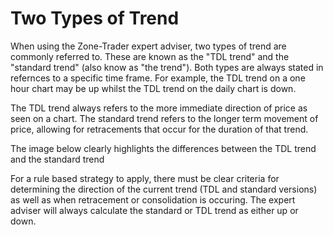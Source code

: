 # Two Types of Trend
When using the Zone-Trader expert adviser, two types of trend are commonly referred to. These are known as the "TDL trend" and the "standard trend" (also know as "the trend"). Both types are always stated in refernces to a specific time frame. For example, the TDL trend on a one hour chart may be up whilst the TDL trend on the daily chart is down.

The TDL trend always refers to the more immediate direction of price as seen on a chart. The standard trend refers to the longer term movement of price, allowing for retracements that occur for the duration of that trend. 

The image below clearly highlights the differences between the TDL trend and the standard trend

<insert image here>

For a rule based strategy to apply, there must be clear criteria for determining the direction of the current trend (TDL and standard versions) as well as when retracement or consolidation is occuring. The expert adviser will always calculate the standard or TDL trend as either up or down. 


